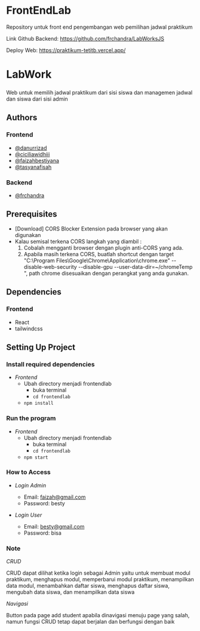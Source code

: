 # FrontEndLab
Repository untuk front end pengembangan web pemilihan jadwal praktikum 

Link Github Backend: https://github.com/frchandra/LabWorksJS

Deploy Web: https://praktikum-tetitb.vercel.app/ 

<h1 align="left">LabWork</h1>

###

<p align="left">Web untuk memilih jadwal praktikum dari sisi siswa dan managemen jadwal dan siswa dari sisi admin </p>


## Authors

### Frontend

- [@danurrizad](https://github.com/danurrizad)
- [@ciciliawidhiii](https://github.com/ciciliawidhiii)
- [@faizahbestiyana](https://github.com/faizahbestiyana)
- [@tasyanafisah](https://github.com/tasyanafisah)

### Backend

- [@frchandra](https://github.com/frchandra)


## Prerequisites

- [Download] CORS Blocker Extension pada browser yang akan digunakan
- Kalau semisal terkena CORS langkah yang diambil :
  1. Cobalah mengganti browser dengan plugin anti-CORS yang ada.
  2. Apabila masih terkena CORS, buatlah shortcut dengan target "C:\Program Files\Google\Chrome\Application\chrome.exe" --disable-web-security --disable-gpu --user-data-dir=~/chromeTemp ", path chrome disesuaikan dengan perangkat yang anda gunakan.


## Dependencies

### Frontend
  
  - React
  - tailwindcss

## Setting Up Project

### Install required dependencies

  - *Frontend*
    - Ubah directory menjadi frontendlab 
      - buka terminal
      - `cd frontendlab`
    - `npm install`

### Run the program

  - *Frontend*
    - Ubah directory menjadi frontendlab
      - buka terminal
      - `cd frontendlab`
    - `npm start`

### How to Access

  - *Login Admin*
    - Email: faizah@gmail.com
    - Password: besty
  
  - *Login User*
    - Email: besty@gmail.com
    - Password: bisa
   

### Note
*CRUD*

CRUD dapat dilihat ketika login sebagai Admin yaitu untuk membuat modul praktikum, menghapus modul, memperbarui modul praktikum, menampilkan data modul, menambahkan daftar siswa, menghapus daftar siswa, mengubah data siswa, dan menampilkan data siswa 

*Navigasi*

Button pada page add student apabila dinavigasi menuju page yang salah, namun fungsi CRUD tetap dapat berjalan dan berfungsi dengan baik
